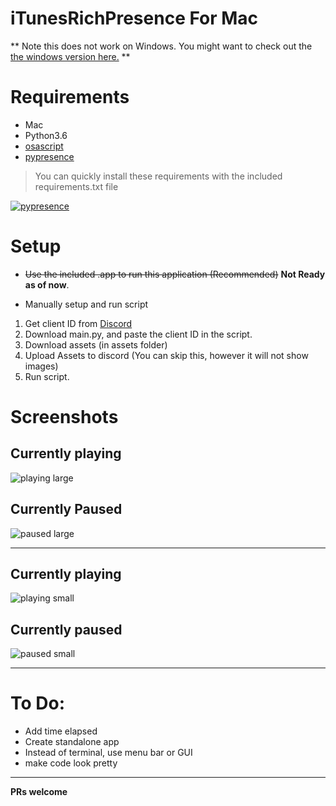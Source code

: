 # iTunesRichPresence For Mac
** Note this does not work on Windows. You might want to check out the [the windows version here.](https://github.com/nint8835/iTunesRichPresence) **

# Requirements
- Mac
- Python3.6
- [osascript](https://github.com/looking-for-a-job/osascript.py)
- [pypresence](https://github.com/qwertyquerty/pypresence)

>You can quickly install these requirements with the included requirements.txt file

[![pypresence](https://img.shields.io/badge/using-pypresence-00bb88.svg?style=for-the-badge&logo=discord&logoWidth=20)](https://github.com/qwertyquerty/pypresence)

# Setup
- ~~Use the included .app to run this application (Recommended)~~ **Not Ready as of now**.

- Manually setup and run script

1) Get client ID from [Discord](https://discordapp.com/developers/applications/)
2) Download main.py, and paste the client ID in the script.
3) Download assets (in assets folder)
4) Upload Assets to discord (You can skip this, however it will not show images)
5) Run script.

#  Screenshots

## Currently playing
![playing large](https://image.ibb.co/nKtXg9/Screen_Shot_2018_10_10_at_9_33_41_PM.png)
## Currently Paused
![paused large](https://image.ibb.co/cKa0ZU/Screen_Shot_2018_10_10_at_9_44_11_PM.png)

***
## Currently playing
![playing small](https://image.ibb.co/ct3b8p/Screen_Shot_2018_10_10_at_9_33_54_PM.png)

## Currently paused
![paused small](https://image.ibb.co/iht9Tp/Screen_Shot_2018_10_10_at_9_34_08_PM.png)

***
# To Do:
- Add time elapsed
- Create standalone app
- Instead of terminal, use menu bar or GUI
- make code look pretty

***
**PRs welcome**
